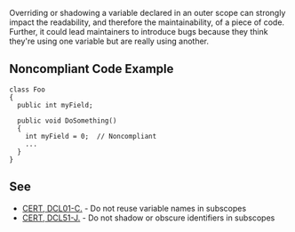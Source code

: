 
Overriding or shadowing a variable declared in an outer scope can strongly impact the readability, and therefore the maintainability, of a piece of code. Further, it could lead maintainers to introduce bugs because they think they're using one variable but are really using another.

## Noncompliant Code Example


    class Foo
    {
      public int myField;
    
      public void DoSomething()
      {
        int myField = 0;  // Noncompliant
        ...
      }
    }


## See

- [CERT, DCL01-C.](https://wiki.sei.cmu.edu/confluence/display/c/DCL01-C.+Do+not+reuse+variable+names+in+subscopes) - Do not reuse
  variable names in subscopes
- [CERT, DCL51-J.](https://wiki.sei.cmu.edu/confluence/display/java/DCL51-J.+Do+not+shadow+or+obscure+identifiers+in+subscopes) - Do
  not shadow or obscure identifiers in subscopes

